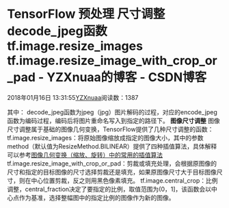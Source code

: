 # TensorFlow 预处理 尺寸调整 decode_jpeg函数 tf.image.resize_images tf.image.resize_image_with_crop_or_pad - YZXnuaa的博客 - CSDN博客
2018年01月16日 13:31:55[YZXnuaa](https://me.csdn.net/YZXnuaa)阅读数：1387

其中： 
decode_jpeg函数为jpeg（jpg）图片解码的过程，对应的encode_jpeg函数为编码过程，编码后将图片重命名写入到指定的路径下。
**图像尺寸调整**
图像尺寸调整属于基础的图像几何变换，TensorFlow提供了几种尺寸调整的函数： 
tf.image.resize_images：将原始图像缩放成指定的图像大小，其中的参数method（默认值为ResizeMethod.BILINEAR）提供了四种插值算法，具体解释可以参考[图像几何变换（缩放、旋转）中的常用的插值算法](http://blog.csdn.net/chaipp0607/article/details/65658736)
tf.image.resize_image_with_crop_or_pad：剪裁或填充处理，会根据原图像的尺寸和指定的目标图像的尺寸选择剪裁还是填充，如果原图像尺寸大于目标图像尺寸，则在中心位置剪裁，反之则用黑色像素填充。
tf.image.central_crop：比例调整，central_fraction决定了要指定的比例，取值范围为(0，1]，该函数会以中心点作为基准，选择整幅图中的指定比例的图像作为新的图像。
